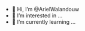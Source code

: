 - 👋 Hi, I’m @ArielWalandouw
- 👀 I’m interested in ...
- 🌱 I’m currently learning ...



<!---
ArielWalandouw/ArielWalandouw is a ✨ special ✨ repository because its `README.md` (this file) appears on your GitHub profile.
You can click the Preview link to take a look at your changes.
--->
